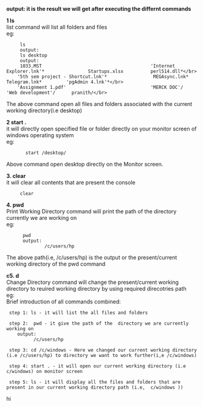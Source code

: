 <b>output: it is the result we will get after executing the differnt commands</b></br>


<b>1 ls</b></br>  list command will list all folders and files </br>
eg:</br>

         ls
         output:
         ls desktop 
         output:
         1033.MST                                        'Internet Explorer.lnk'*                Startups.xlsx          perl514.dll*</br>
        '5th sem project - Shortcut.lnk'*                 MEGAsync.lnk*                          Telegram.lnk*         'pgAdmin 4.lnk'*</br>
        'Assignment 1.pdf'                               'MERCK DOC'/                           'Web development'/      pranith/</br>

The above  command open all files and folders associated with the current working directory(i.e desktop)
  
<b>2 start .</b></br> it will directly open specified file or folder directly on your monitor screen of windows operating system</br>
eg:</br>

           start /desktop/
           
Above command open desktop directly on the  Monitor screen.
              
              
<b>3. clear</b></br>  it will clear all contents that are present the console</br>

         clear


<b>4. pwd</b></br>  Print Working Directory command will print the path of the directory currently we are working on </br>
eg:</br>
    
          pwd
          output:
                  /c/users/hp 
                  
                  
The above path(i.e, /c/users/hp) is the output or the present/current  working directory of the pwd command 
               
  
<b>c5. d</b></br> Change Directory  command will change the present/current  working directory to reuired working directory by using required direcotries path</br>
    eg:</br>
   Brief introduction of all commands combined:</br>
   
   
     step 1: ls - it will list the all files and folders
     
     step 2:  pwd - it give the path of the  directory we are currently working on 
        output:
              /c/users/hp
              
     step 3: cd /c/windows - Here we changed our current working directory (i.e /c/users/hp) to directory we want to work further(i,e /c/windows)
     
     step 4: start . - it will open our current working directory (i.e c/windows) on monitor screen
     
     step 5: ls - it will display all the files and folders that are present in our current working directory path (i.e,  c/windows ))
     
     
 hi

